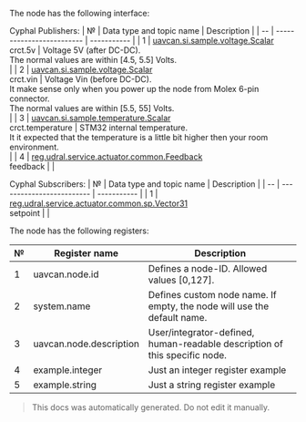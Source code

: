 The node has the following interface:

Cyphal Publishers:
| №  | Data type and topic name  | Description |
| -- | ------------------------- | ----------- |
|  1 | [uavcan.si.sample.voltage.Scalar](https://github.com/OpenCyphal/public_regulated_data_types/blob/master/uavcan/si/sample/voltage/Scalar.1.0.dsdl) </br> crct.5v | Voltage 5V (after DC-DC).</br>The normal values are within [4.5, 5.5] Volts.</br>|
|  2 | [uavcan.si.sample.voltage.Scalar](https://github.com/OpenCyphal/public_regulated_data_types/blob/master/uavcan/si/sample/voltage/Scalar.1.0.dsdl) </br> crct.vin | Voltage Vin (before DC-DC).</br>It make sense only when you power up the node from Molex 6-pin connector.</br>The normal values are within [5.5, 55] Volts.</br>|
|  3 | [uavcan.si.sample.temperature.Scalar](https://github.com/OpenCyphal/public_regulated_data_types/blob/master/uavcan/si/sample/temperature/Scalar.1.0.dsdl) </br> crct.temperature | STM32 internal temperature.</br>It it expected that the temperature is a little bit higher then your room environment.</br>|
|  4 | [reg.udral.service.actuator.common.Feedback](https://github.com/OpenCyphal/public_regulated_data_types/blob/master/reg/udral/service/actuator/common/Feedback.0.1.dsdl) </br> feedback | |

Cyphal Subscribers:
| №  | Data type and topic name  | Description |
| -- | ------------------------- | ----------- |
|  1 | [reg.udral.service.actuator.common.sp.Vector31](https://github.com/OpenCyphal/public_regulated_data_types/blob/master/reg/udral/service/actuator/common/sp/Vector31.0.1.dsdl) </br> setpoint | |

The node has the following registers:

| №  | Register name           | Description |
| -- | ----------------------- | ----------- |
|  1 | uavcan.node.id          | Defines a node-ID. Allowed values [0,127]. |
|  2 | system.name             | Defines custom node name. If empty, the node will use the default name. |
|  3 | uavcan.node.description | User/integrator-defined, human-readable description of this specific node. |
|  4 | example.integer         | Just an integer register example |
|  5 | example.string          | Just a string register example |

> This docs was automatically generated. Do not edit it manually.

